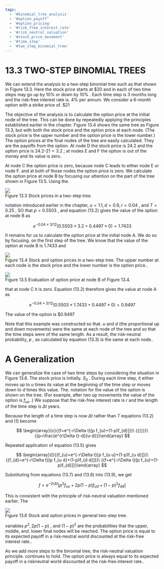 ```yaml
---
tags:
  - '#binomial_tree_analysis'
  - '#option_payoff'
  - '#option_pricing'
  - '#risk_free_interest_rate'
  - '#risk_neutral_valuation'
  - '#stock_price_movement'
  - '#time_step'
  - '#two_step_binomial_tree'
---
```

# 13.3 TWO-STEP BINOMIAL TREES  

We can extend the analysis to a two-step binomial tree such as that shown in Figure 13.3. Here the stock price starts at $\$20$ and in each of two time steps may go up by $10\%$ or down by $10\%$ . Each time step is 3 months long and the risk-free interest rate is. $4\%$ per annum. We consider a 6-month option with a strike price of. $\$21$  

The objective of the analysis is to calculate the option price at the initial node of the tree. This can be done by repeatedly applying the principles established earlier in the chapter. Figure 13.4 shows the same tree as Figure 13.3, but with both the stock price and the option price at each node. (The stock price is the upper number and the option price is the lower number.) The option prices at the final nodes of the tree are easily calculated. They are the payoffs from the option. At node D the stock price is 24.2 and the option price is $24.2\textrm{-}21=3.2$ ; at nodes E and F the option is out of the money and its value is zero.  

At node $\mathrm{C}$ the option price is zero, because node C leads to either node E or node F. and at both of those nodes the option price is zero. We calculate the option price at node B by focusing our attention on the part of the tree shown in Figure 13.5. Using the.  

![](bc6527e81d880375ad97653d23ab91a898bd3ceeda0d4a8e3c952d531396cfa5.jpg)  
Figure 13.3 Stock prices in a two-step tree.  

notation introduced earlier in the chapter, $u=1.1,d=0.9,r=0.04$ , and $T=0.25$ , SO that $p=0.5503$ , and equation (13.2) gives the value of the option at node B as  

$$
e^{-0.04\times3/12}(0.5503\times3.2+0.4497\times0)=1.7433
$$  

It remains for us to calculate the option price at the initial node A. We do so by focusing. on the first step of the tree. We know that the value of the option at node B is 1.7433 and  

![](e6d04e0d084823804a1433a74d2071f539811f2a5786023ad8d26661c6fd637f.jpg)  
Figure 13.4  Stock and option prices in a two-step tree. The upper number at each node is the stock price and the lower number is the option price..  

![](4417750c79066b074683ff665c4fcfdf05b46154812f7892b91025abb95fc2dd.jpg)  
Figure 13.5 Evaluation of option price at node B of Figure 13.4.  

that at node $\mathrm{C}$ it is zero. Equation (13.2) therefore gives the value at node A as  

$$
e^{-0.04\times3/12}(0.5503\times1.7433+0.4497\times0)=0.9497
$$  

The value of the option is $\$0.9497$  

Note that this example was constructed so that. $u$ and $d$ (the proportional up and down movements) were the same at each node of the tree and so that the time steps were of the same length. As a result, the risk-neutral probability, $p$ , as calculated by equation (13.3) is the same at each node..  

# A Generalization  

We can generalize the case of two time steps by considering the situation in Figure 13.6. The stock price is initially. $S_{0}$ . During each time step, it either moves up to $u$ times its value at the beginning of the time step or moves down to $d$ times this value. The. notation for the value of the option is shown on the tree. (For example, after two up movements the value of the option is $f_{u u}$ .) We suppose that the risk-free interest rate is $r$ and the length of the time step is $\Delta t$ years.  

Because the length of a time step is now $\Delta t$ rather than $T$ equations (13.2) and (1) become  

$$
\begin{array}{c}{{f=e^{-r\Delta t}[p f_{u}+(1-p)f_{d}]}}\ {{{}}}\ {{p=\frac{e^{r\Delta t}-d}{u-d}}}\end{array}
$$  

Repeated application of equation (13.5) gives  

$$
\begin{array}{l}{{f_{u}=e^{-r\Delta t}[p f_{u u}+(1-p)f_{u d}]}}\ {{f_{d}=e^{-r\Delta t}[p f_{u d}+(1-p)f_{d d}]}}\ {{f=e^{-r\Delta t}[p f_{u}+(1-p)f_{d}]}}\end{array}
$$  

Substituting from equations (13.7) and (13.8) into (13.9), we get  

$$
f=e^{-2r\Delta t}[p^{2}f_{u u}+2p(1-p)f_{u d}+(1-p)^{2}f_{d d}]
$$  

This is consistent with the principle of risk-neutral valuation mentioned earlier. The  

![](45daf1a60ec3fcac469294a72e70e50cec267a26a39b21bce88db6ac59535226.jpg)  
Figure 13.6 Stock and option prices in general two-step tree.  

variables $p^{2},2p(1-p)$ , and $(1-p)^{2}$ are the probabilities that the upper, middle, and. lower final nodes will be reached. The option price is equal to its expected payoff in a risk-neutral world discounted at the risk-free interest rate..  

As we add more steps to the binomial tree, the risk-neutral valuation principle. continues to hold. The option price is always equal to its expected payoff in a riskneutral world discounted at the risk-free interest rate..  
